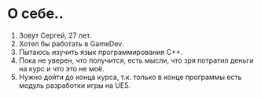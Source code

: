 # О себе..

1. Зовут Сергей, 27 лет.
2. Хотел бы работать в GameDev.
3. Пытаюсь изучить язык программирования С++.
4. Пока не уверен, что получится, есть мысли, что зря потратил деньги на курс и что это не моё.
5. Нужно дойти до конца курса, т.к. только в конце программы есть модуль разработки игры на UE5.
